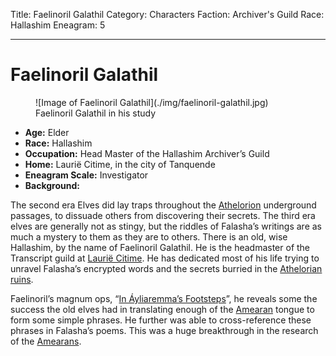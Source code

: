Title: Faelinoril Galathil
Category: Characters
Faction: Archiver's Guild
Race: Hallashim
Eneagram: 5

---
# Faelinoril Galathil

<div class="wrap-right-img">
<figure class="pic-banner">
![Image of Faelinoril Galathil](./img/faelinoril-galathil.jpg)
<figcaption>Faelinoril Galathil in his study</figcaption>
</figure>
</div>


-   **Age:** Elder
-   **Race:** Hallashim
-   **Occupation:** Head Master of the Hallashim Archiver&rsquo;s Guild
-   **Home:** Laurië Citime, in the city of Tanquende
-   **Eneagram Scale:** Investigator
-   **Background:** 

The second era Elves did lay traps throughout the [Athelorion](../Places/athelorion-ruins.md) underground passages, to dissuade others from discovering their secrets.
The third era elves are generally not as stingy, but the riddles of Falasha&rsquo;s writings are as much a mystery to them as they are to others.
There is an old, wise Hallashim, by the name of Faelinoril Galathil. He is the headmaster of the Transcript guild at [Laurië Citime](../Places/laurie-citime.md). He has dedicated most of his life trying to unravel Falasha&rsquo;s encrypted words and the secrets burried in the [Athelorian ruins](../Places/athelorion-ruins.md).

Faelinoril&rsquo;s magnum ops, &ldquo;[In Áyliaremma&rsquo;s Footsteps](../Books/in-ayliaremmas-footsteps.md)&rdquo;, he reveals some the success the old elves had in translating enough of the [Amearan](../History/first-era.md) tongue to form some simple phrases. He further was able to cross-reference these phrases in Falasha&rsquo;s poems. This was a huge breakthrough in the research of the [Amearans](../History/first-era.md).

<br style="clear:both;" />

